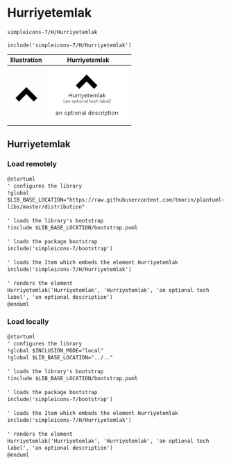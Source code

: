 # Hurriyetemlak


```text
simpleicons-7/H/Hurriyetemlak
```

```text
include('simpleicons-7/H/Hurriyetemlak')
```



| Illustration | Hurriyetemlak |
| :---: | :---: |
| ![illustration for Illustration](../../simpleicons-7/H/Hurriyetemlak.png) | ![illustration for Hurriyetemlak](../../simpleicons-7/H/Hurriyetemlak.Local.png) |




## Hurriyetemlak

### Load remotely
```plantuml
@startuml
' configures the library
!global $LIB_BASE_LOCATION="https://raw.githubusercontent.com/tmorin/plantuml-libs/master/distribution"

' loads the library's bootstrap
!include $LIB_BASE_LOCATION/bootstrap.puml

' loads the package bootstrap
include('simpleicons-7/bootstrap')

' loads the Item which embeds the element Hurriyetemlak
include('simpleicons-7/H/Hurriyetemlak')

' renders the element
Hurriyetemlak('Hurriyetemlak', 'Hurriyetemlak', 'an optional tech label', 'an optional description')
@enduml
```

### Load locally
```plantuml
@startuml
' configures the library
!global $INCLUSION_MODE="local"
!global $LIB_BASE_LOCATION="../.."

' loads the library's bootstrap
!include $LIB_BASE_LOCATION/bootstrap.puml

' loads the package bootstrap
include('simpleicons-7/bootstrap')

' loads the Item which embeds the element Hurriyetemlak
include('simpleicons-7/H/Hurriyetemlak')

' renders the element
Hurriyetemlak('Hurriyetemlak', 'Hurriyetemlak', 'an optional tech label', 'an optional description')
@enduml
```

